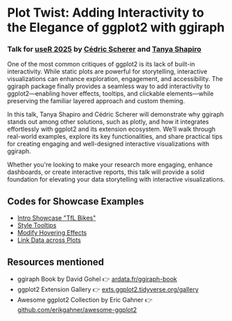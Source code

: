 # Plot Twist: Adding Interactivity to the Elegance of ggplot2 with ggiraph

### Talk for [useR 2025](https://user2025.r-project.org/) by [Cédric Scherer](https://www.cedricscherer.com/) and [Tanya Shapiro](www.indievisual.tech)

One of the most common critiques of ggplot2 is its lack of built-in interactivity. While static plots are powerful for storytelling, interactive visualizations can enhance exploration, engagement, and accessibility. The ggiraph package finally provides a seamless way to add interactivity to ggplot2—enabling hover effects, tooltips, and clickable elements—while preserving the familiar layered approach and custom theming.

In this talk, Tanya Shapiro and Cédric Scherer will demonstrate why ggiraph stands out among other solutions, such as plotly, and how it integrates effortlessly with ggplot2 and its extension ecosystem. We’ll walk through real-world examples, explore its key functionalities, and share practical tips for creating engaging and well-designed interactive visualizations with ggiraph.

Whether you're looking to make your research more engaging, enhance dashboards, or create interactive reports, this talk will provide a solid foundation for elevating your data storytelling with interactive visualizations.

## Codes for Showcase Examples

* [Intro Showcase "TfL Bikes"](https://github.com/z3tt/ggiraph-user-2025/blob/main/plots/showcase.R)
* [Style Tooltips](https://github.com/z3tt/ggiraph-user-2025/blob/main/plots/example-css-styling.R)
* [Modify Hovering Effects](https://github.com/z3tt/ggiraph-user-2025/blob/main/plots/example-hover.R)
* [Link Data across Plots](https://github.com/z3tt/ggiraph-user-2025/blob/main/plots/example-combined-plots.R)

## Resources mentioned

* ggiraph Book by David Gohel 👉 [ardata.fr/ggiraph-book](https://www.ardata.fr/ggiraph-book/)
* ggplot2 Extension Gallery 👉 [exts.ggplot2.tidyverse.org/gallery](https://exts.ggplot2.tidyverse.org/gallery)
* Awesome ggplot2 Collection by Eric Gahner 👉 [github.com/erikgahner/awesome-ggplot2](https://github.com/erikgahner/awesome-ggplot2)
